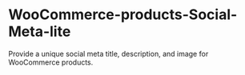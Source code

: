 # WooCommerce-products-Social-Meta-lite
Provide a unique social meta title, description, and image for WooCommerce products.
